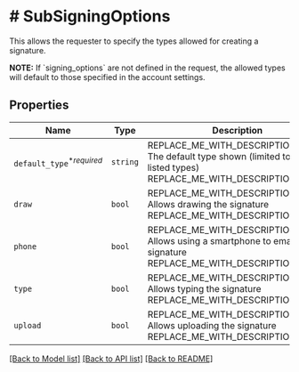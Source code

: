 # # SubSigningOptions

This allows the requester to specify the types allowed for creating a signature.

**NOTE:** If &#x60;signing_options&#x60; are not defined in the request, the allowed types will default to those specified in the account settings.

## Properties

Name | Type | Description | Notes
------------ | ------------- | ------------- | -------------
| `default_type`<sup>*_required_</sup> | ```string``` | REPLACE_ME_WITH_DESCRIPTION_BEGIN The default type shown (limited to the listed types) REPLACE_ME_WITH_DESCRIPTION_END |  |
| `draw` | ```bool``` | REPLACE_ME_WITH_DESCRIPTION_BEGIN Allows drawing the signature REPLACE_ME_WITH_DESCRIPTION_END |  [default to false] |
| `phone` | ```bool``` | REPLACE_ME_WITH_DESCRIPTION_BEGIN Allows using a smartphone to email the signature REPLACE_ME_WITH_DESCRIPTION_END |  [default to false] |
| `type` | ```bool``` | REPLACE_ME_WITH_DESCRIPTION_BEGIN Allows typing the signature REPLACE_ME_WITH_DESCRIPTION_END |  [default to false] |
| `upload` | ```bool``` | REPLACE_ME_WITH_DESCRIPTION_BEGIN Allows uploading the signature REPLACE_ME_WITH_DESCRIPTION_END |  [default to false] |

[[Back to Model list]](../../README.md#models) [[Back to API list]](../../README.md#endpoints) [[Back to README]](../../README.md)
